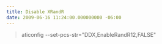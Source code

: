 ```yaml
---
title: Disable XRandR
date: 2009-06-16 11:24:00.000000000 -06:00
---
```

<blockquote> aticonfig --set-pcs-str="DDX,EnableRandR12,FALSE"</blockquote>
